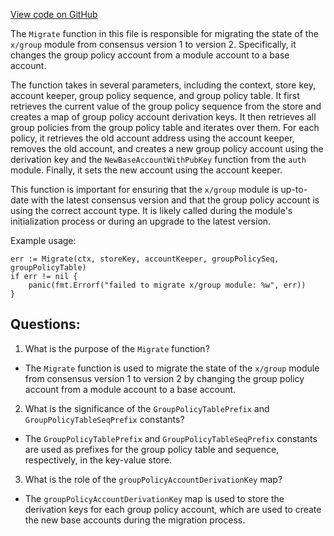 [View code on GitHub](https://github.com/cosmos/cosmos-sdk/blob/main/x/group/migrations/v2/migrate.go)

The `Migrate` function in this file is responsible for migrating the state of the `x/group` module from consensus version 1 to version 2. Specifically, it changes the group policy account from a module account to a base account. 

The function takes in several parameters, including the context, store key, account keeper, group policy sequence, and group policy table. It first retrieves the current value of the group policy sequence from the store and creates a map of group policy account derivation keys. It then retrieves all group policies from the group policy table and iterates over them. For each policy, it retrieves the old account address using the account keeper, removes the old account, and creates a new group policy account using the derivation key and the `NewBaseAccountWithPubKey` function from the `auth` module. Finally, it sets the new account using the account keeper.

This function is important for ensuring that the `x/group` module is up-to-date with the latest consensus version and that the group policy account is using the correct account type. It is likely called during the module's initialization process or during an upgrade to the latest version. 

Example usage:

```
err := Migrate(ctx, storeKey, accountKeeper, groupPolicySeq, groupPolicyTable)
if err != nil {
    panic(fmt.Errorf("failed to migrate x/group module: %w", err))
}
```
## Questions: 
 1. What is the purpose of the `Migrate` function?
- The `Migrate` function is used to migrate the state of the `x/group` module from consensus version 1 to version 2 by changing the group policy account from a module account to a base account.

2. What is the significance of the `GroupPolicyTablePrefix` and `GroupPolicyTableSeqPrefix` constants?
- The `GroupPolicyTablePrefix` and `GroupPolicyTableSeqPrefix` constants are used as prefixes for the group policy table and sequence, respectively, in the key-value store.

3. What is the role of the `groupPolicyAccountDerivationKey` map?
- The `groupPolicyAccountDerivationKey` map is used to store the derivation keys for each group policy account, which are used to create the new base accounts during the migration process.